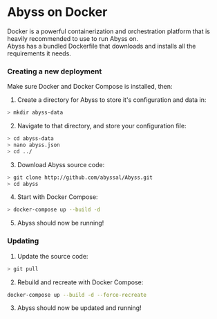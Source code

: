 # Abyss on Docker
Docker is a powerful containerization and orchestration platform that is heavily recommended to use to run Abyss on.  
Abyss has a bundled Dockerfile that downloads and installs all the requirements it needs.    
  
### Creating a new deployment
Make sure Docker and Docker Compose is installed, then:
1) Create a directory for Abyss to store it's configuration and data in:
```bash
> mkdir abyss-data
```
2) Navigate to that directory, and store your configuration file:
```bash
> cd abyss-data
> nano abyss.json
> cd ../
```
3) Download Abyss source code:
```bash
> git clone http://github.com/abyssal/Abyss.git
> cd abyss
```
4) Start with Docker Compose:
```bash
> docker-compose up --build -d
```
5) Abyss should now be running!
   
   
### Updating
1) Update the source code:
```bash
> git pull
```
2) Rebuild and recreate with Docker Compose:
```bash
docker-compose up --build -d --force-recreate
```
3) Abyss should now be updated and running!